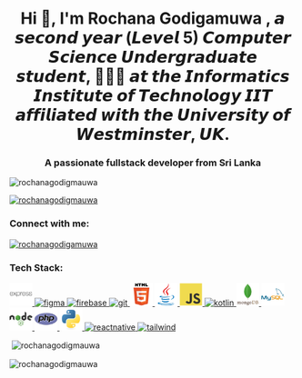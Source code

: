 <h1 align="center"><b><i></i></b>Hi 👋, I'm Rochana Godigamuwa , 𝙖 𝙨𝙚𝙘𝙤𝙣𝙙 𝙮𝙚𝙖𝙧 (𝙇𝙚𝙫𝙚𝙡 5) 𝘾𝙤𝙢𝙥𝙪𝙩𝙚𝙧 𝙎𝙘𝙞𝙚𝙣𝙘𝙚 𝙐𝙣𝙙𝙚𝙧𝙜𝙧𝙖𝙙𝙪𝙖𝙩𝙚 𝙨𝙩𝙪𝙙𝙚𝙣𝙩, 👩🏻‍🎓 𝙖𝙩 𝙩𝙝𝙚 𝙄𝙣𝙛𝙤𝙧𝙢𝙖𝙩𝙞𝙘𝙨 𝙄𝙣𝙨𝙩𝙞𝙩𝙪𝙩𝙚 𝙤𝙛 𝙏𝙚𝙘𝙝𝙣𝙤𝙡𝙤𝙜𝙮 𝙄𝙄𝙏 𝙖𝙛𝙛𝙞𝙡𝙞𝙖𝙩𝙚𝙙 𝙬𝙞𝙩𝙝 𝙩𝙝𝙚 𝙐𝙣𝙞𝙫𝙚𝙧𝙨𝙞𝙩𝙮 𝙤𝙛 𝙒𝙚𝙨𝙩𝙢𝙞𝙣𝙨𝙩𝙚𝙧, 𝙐𝙆.</b></i></h1>
<h3 align="center">A passionate fullstack developer from Sri Lanka</h3></b></i>

<p align="left"> <img src="https://komarev.com/ghpvc/?username=rochanagodigmauwa&label=Profile%20views&color=0e75b6&style=flat" alt="rochanagodigmauwa" /> </p>

<p align="left"> <a href="https://github.com/ryo-ma/github-profile-trophy"><img src="https://github-profile-trophy.vercel.app/?username=rochanagodigmauwa" alt="rochanagodigmauwa" /></a> </p>

<h3 align="left">Connect with me:</h3>
<p align="left">
<a href="https://linkedin.com/in/rochanagodigamuwa" target="blank"><img align="center" src="https://raw.githubusercontent.com/rahuldkjain/github-profile-readme-generator/master/src/images/icons/Social/linked-in-alt.svg" alt="rochanagodigamuwa" height="30" width="40" /></a>
</p>

<h3 align="left">Tech Stack:</h3>
<p align="left"> <a href="https://expressjs.com" target="_blank" rel="noreferrer"> <img src="https://raw.githubusercontent.com/devicons/devicon/master/icons/express/express-original-wordmark.svg" alt="express" width="40" height="40"/> </a> <a href="https://www.figma.com/" target="_blank" rel="noreferrer"> <img src="https://www.vectorlogo.zone/logos/figma/figma-icon.svg" alt="figma" width="40" height="40"/> </a> <a href="https://firebase.google.com/" target="_blank" rel="noreferrer"> <img src="https://www.vectorlogo.zone/logos/firebase/firebase-icon.svg" alt="firebase" width="40" height="40"/> </a> <a href="https://git-scm.com/" target="_blank" rel="noreferrer"> <img src="https://www.vectorlogo.zone/logos/git-scm/git-scm-icon.svg" alt="git" width="40" height="40"/> </a> <a href="https://www.w3.org/html/" target="_blank" rel="noreferrer"> <img src="https://raw.githubusercontent.com/devicons/devicon/master/icons/html5/html5-original-wordmark.svg" alt="html5" width="40" height="40"/> </a> <a href="https://www.java.com" target="_blank" rel="noreferrer"> <img src="https://raw.githubusercontent.com/devicons/devicon/master/icons/java/java-original.svg" alt="java" width="40" height="40"/> </a> <a href="https://developer.mozilla.org/en-US/docs/Web/JavaScript" target="_blank" rel="noreferrer"> <img src="https://raw.githubusercontent.com/devicons/devicon/master/icons/javascript/javascript-original.svg" alt="javascript" width="40" height="40"/> </a> <a href="https://kotlinlang.org" target="_blank" rel="noreferrer"> <img src="https://www.vectorlogo.zone/logos/kotlinlang/kotlinlang-icon.svg" alt="kotlin" width="40" height="40"/> </a> <a href="https://www.mongodb.com/" target="_blank" rel="noreferrer"> <img src="https://raw.githubusercontent.com/devicons/devicon/master/icons/mongodb/mongodb-original-wordmark.svg" alt="mongodb" width="40" height="40"/> </a> <a href="https://www.mysql.com/" target="_blank" rel="noreferrer"> <img src="https://raw.githubusercontent.com/devicons/devicon/master/icons/mysql/mysql-original-wordmark.svg" alt="mysql" width="40" height="40"/> </a> <a href="https://nodejs.org" target="_blank" rel="noreferrer"> <img src="https://raw.githubusercontent.com/devicons/devicon/master/icons/nodejs/nodejs-original-wordmark.svg" alt="nodejs" width="40" height="40"/> </a> <a href="https://www.php.net" target="_blank" rel="noreferrer"> <img src="https://raw.githubusercontent.com/devicons/devicon/master/icons/php/php-original.svg" alt="php" width="40" height="40"/> </a> <a href="https://www.python.org" target="_blank" rel="noreferrer"> <img src="https://raw.githubusercontent.com/devicons/devicon/master/icons/python/python-original.svg" alt="python" width="40" height="40"/> </a> <a href="https://reactnative.dev/" target="_blank" rel="noreferrer"> <img src="https://reactnative.dev/img/header_logo.svg" alt="reactnative" width="40" height="40"/> </a> <a href="https://tailwindcss.com/" target="_blank" rel="noreferrer"> <img src="https://www.vectorlogo.zone/logos/tailwindcss/tailwindcss-icon.svg" alt="tailwind" width="40" height="40"/> </a> </p>

<p>&nbsp;<img align="center" src="https://github-readme-stats.vercel.app/api?username=rochanagodigmauwa&show_icons=true&locale=en" alt="rochanagodigmauwa" /></p>

<p><img align="center" src="https://github-readme-streak-stats.herokuapp.com/?user=rochanagodigmauwa&" alt="rochanagodigmauwa" /></p>


<!---
RochanaGodigamuwa/RochanaGodigamuwa is a ✨ special ✨ repository because its `README.md` (this file) appears on your GitHub profile.
You can click the Preview link to take a look at your changes.
--->
